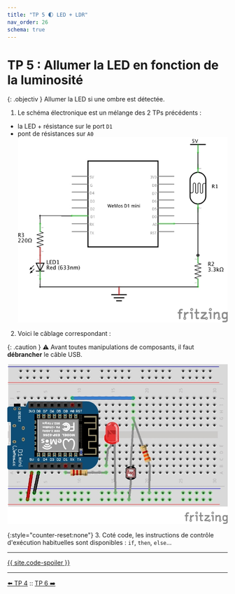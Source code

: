 ```yaml
---
title: "TP 5 🌓 LED + LDR"
nav_order: 26
schema: true
---
```


# TP 5 : Allumer la LED en fonction de la luminosité

{: .objectiv }
Allumer la LED si une ombre est détectée.

1. Le schéma électronique est un mélange des 2 TPs précédents :
  - la LED + résistance sur le port `D1`
  - pont de résistances sur `A0`
![schema-tp5](resources/tp6-schema.jpg)

2. Voici le câblage correspondant :

{: .caution }
⚠️ Avant toutes manipulations de composants, il faut **débrancher** le câble USB.

![montage-tp5](resources/tp6-montage.jpg)

{:style="counter-reset:none"}
3. Coté code, les instructions de contrôle d'exécution habituelles sont disponibles : `if`, `then`, `else`...

----
[{{ site.code-spoiler }}](tp6_code.md)

----
[⬅️ TP 4](tp5.md) :: [TP 6 ➡️](tp7.md)
